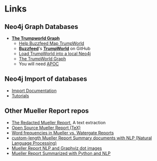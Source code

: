 # Links
## Neo4j Graph Databases
* [**The Trumpworld Graph**](https://10-0-1-52-39707.neo4jsandbox.com/browser/)
  * [Help Buzzfeed Map TrumpWorld](https://www.buzzfeednews.com/article/johntemplon/help-us-map-trumpworld#.ekLzoZ316)
  * [**Buzzfeed**](https://github.com/BuzzFeedNews)'s [**TrumpWorld**](https://github.com/BuzzFeedNews/trumpworld) on GitHub
  * [Load TrumpWorld into a local Neo4j](https://gist.github.com/jexp/0706b1668a29451a917b08ffd7aa9b97)
  * [The TrumpWorld Graph](https://github.com/neo4j-contrib/trumpworld-graph)
  * You will need [APOC](https://github.com/neo4j-contrib/neo4j-apoc-procedures/releases/)

## Neo4j Import of databases
  * [Import Documentation](https://neo4j.com/docs/operations-manual/current/tools/import/)    
  * [Tutorials](https://neo4j.com/docs/operations-manual/current/tutorial/import-tool/)

## Other Mueller Report repos
* [The Redacted Mueller Report](https://github.com/gadenbuie/mueller-report), A text extraction     
* [Open Source Mueller Report (TeX)](https://github.com/iandennismiller/mueller-report)    
* [Word frequencies in Mueller vs. Watergate Reports](https://github.com/batpigandme/tidymueller)
* [custom-length Mueller Report Summary documents with NLP (Natural Language Processing) ](https://github.com/rayrrr/MuellerNLP)    
* [Mueller Report NLP and Graphviz dot images](https://github.com/pjaol/TheMuellerReport)    
* [Mueller Report Summarized with Python and NLP](https://github.com/rayrrr/MuellerNLP)
  
